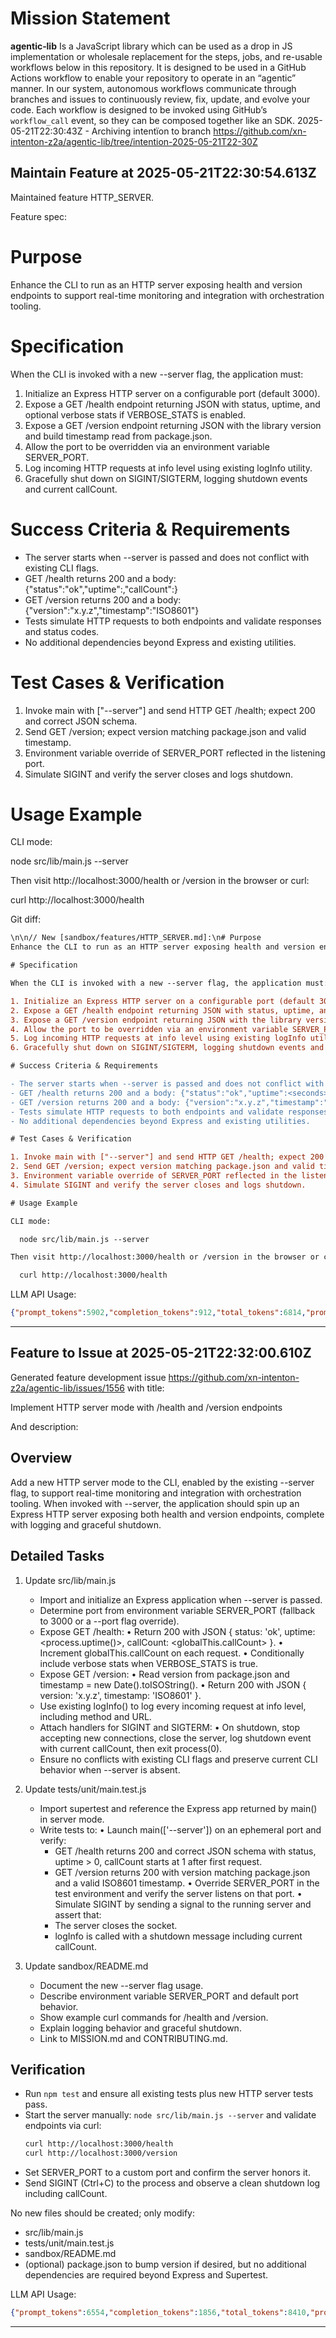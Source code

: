 # Mission Statement

**agentic‑lib** Is a JavaScript library which can be used as a drop in JS implementation or wholesale replacement for 
the steps, jobs, and re-usable workflows below in this repository. It is designed to be used in a GitHub Actions 
workflow to enable your repository to operate in an “agentic” manner. In our system, autonomous workflows communicate
through branches and issues to continuously review, fix, update, and evolve your code. Each workflow is designed to be
invoked using GitHub’s `workflow_call` event, so they can be composed together like an SDK.
2025-05-21T22:30:43Z - Archiving intentïon to branch https://github.com/xn-intenton-z2a/agentic-lib/tree/intention-2025-05-21T22-30Z

## Maintain Feature at 2025-05-21T22:30:54.613Z

Maintained feature HTTP_SERVER.

Feature spec:

# Purpose
Enhance the CLI to run as an HTTP server exposing health and version endpoints to support real-time monitoring and integration with orchestration tooling.

# Specification

When the CLI is invoked with a new --server flag, the application must:

1. Initialize an Express HTTP server on a configurable port (default 3000).
2. Expose a GET /health endpoint returning JSON with status, uptime, and optional verbose stats if VERBOSE_STATS is enabled.
3. Expose a GET /version endpoint returning JSON with the library version and build timestamp read from package.json.
4. Allow the port to be overridden via an environment variable SERVER_PORT.
5. Log incoming HTTP requests at info level using existing logInfo utility.
6. Gracefully shut down on SIGINT/SIGTERM, logging shutdown events and current callCount.

# Success Criteria & Requirements

- The server starts when --server is passed and does not conflict with existing CLI flags.
- GET /health returns 200 and a body: {"status":"ok","uptime":<seconds>,"callCount":<number>}
- GET /version returns 200 and a body: {"version":"x.y.z","timestamp":"ISO8601"}
- Tests simulate HTTP requests to both endpoints and validate responses and status codes.
- No additional dependencies beyond Express and existing utilities.

# Test Cases & Verification

1. Invoke main with ["--server"] and send HTTP GET /health; expect 200 and correct JSON schema.
2. Send GET /version; expect version matching package.json and valid timestamp.
3. Environment variable override of SERVER_PORT reflected in the listening port.
4. Simulate SIGINT and verify the server closes and logs shutdown.

# Usage Example

CLI mode:

  node src/lib/main.js --server

Then visit http://localhost:3000/health or /version in the browser or curl:

  curl http://localhost:3000/health


Git diff:

```diff
\n\n// New [sandbox/features/HTTP_SERVER.md]:\n# Purpose
Enhance the CLI to run as an HTTP server exposing health and version endpoints to support real-time monitoring and integration with orchestration tooling.

# Specification

When the CLI is invoked with a new --server flag, the application must:

1. Initialize an Express HTTP server on a configurable port (default 3000).
2. Expose a GET /health endpoint returning JSON with status, uptime, and optional verbose stats if VERBOSE_STATS is enabled.
3. Expose a GET /version endpoint returning JSON with the library version and build timestamp read from package.json.
4. Allow the port to be overridden via an environment variable SERVER_PORT.
5. Log incoming HTTP requests at info level using existing logInfo utility.
6. Gracefully shut down on SIGINT/SIGTERM, logging shutdown events and current callCount.

# Success Criteria & Requirements

- The server starts when --server is passed and does not conflict with existing CLI flags.
- GET /health returns 200 and a body: {"status":"ok","uptime":<seconds>,"callCount":<number>}
- GET /version returns 200 and a body: {"version":"x.y.z","timestamp":"ISO8601"}
- Tests simulate HTTP requests to both endpoints and validate responses and status codes.
- No additional dependencies beyond Express and existing utilities.

# Test Cases & Verification

1. Invoke main with ["--server"] and send HTTP GET /health; expect 200 and correct JSON schema.
2. Send GET /version; expect version matching package.json and valid timestamp.
3. Environment variable override of SERVER_PORT reflected in the listening port.
4. Simulate SIGINT and verify the server closes and logs shutdown.

# Usage Example

CLI mode:

  node src/lib/main.js --server

Then visit http://localhost:3000/health or /version in the browser or curl:

  curl http://localhost:3000/health
```

LLM API Usage:

```json
{"prompt_tokens":5902,"completion_tokens":912,"total_tokens":6814,"prompt_tokens_details":{"cached_tokens":0,"audio_tokens":0},"completion_tokens_details":{"reasoning_tokens":448,"audio_tokens":0,"accepted_prediction_tokens":0,"rejected_prediction_tokens":0}}
```
---

## Feature to Issue at 2025-05-21T22:32:00.610Z

Generated feature development issue https://github.com/xn-intenton-z2a/agentic-lib/issues/1556 with title:

Implement HTTP server mode with /health and /version endpoints

And description:

Overview
--------
Add a new HTTP server mode to the CLI, enabled by the existing --server flag, to support real-time monitoring and integration with orchestration tooling. When invoked with --server, the application should spin up an Express HTTP server exposing both health and version endpoints, complete with logging and graceful shutdown.

Detailed Tasks
--------------
1. Update src/lib/main.js
   - Import and initialize an Express application when --server is passed.
   - Determine port from environment variable SERVER_PORT (fallback to 3000 or a --port flag override).
   - Expose GET /health:
     • Return 200 with JSON { status: 'ok', uptime: <process.uptime()>, callCount: <globalThis.callCount> }.
     • Increment globalThis.callCount on each request.
     • Conditionally include verbose stats when VERBOSE_STATS is true.
   - Expose GET /version:
     • Read version from package.json and timestamp = new Date().toISOString().
     • Return 200 with JSON { version: 'x.y.z', timestamp: 'ISO8601' }.
   - Use existing logInfo() to log every incoming request at info level, including method and URL.
   - Attach handlers for SIGINT and SIGTERM:
     • On shutdown, stop accepting new connections, close the server, log shutdown event with current callCount, then exit process(0).
   - Ensure no conflicts with existing CLI flags and preserve current CLI behavior when --server is absent.

2. Update tests/unit/main.test.js
   - Import supertest and reference the Express app returned by main() in server mode.
   - Write tests to:
     • Launch main(['--server']) on an ephemeral port and verify:
       - GET /health returns 200 and correct JSON schema with status, uptime > 0, callCount starts at 1 after first request.
       - GET /version returns 200 with version matching package.json and a valid ISO8601 timestamp.
     • Override SERVER_PORT in the test environment and verify the server listens on that port.
     • Simulate SIGINT by sending a signal to the running server and assert that:
       - The server closes the socket.
       - logInfo is called with a shutdown message including current callCount.

3. Update sandbox/README.md
   - Document the new --server flag usage.
   - Describe environment variable SERVER_PORT and default port behavior.
   - Show example curl commands for /health and /version.
   - Explain logging behavior and graceful shutdown.
   - Link to MISSION.md and CONTRIBUTING.md.

Verification
------------
- Run `npm test` and ensure all existing tests plus new HTTP server tests pass.
- Start the server manually: `node src/lib/main.js --server` and validate endpoints via curl:
  ```bash
  curl http://localhost:3000/health
  curl http://localhost:3000/version
  ```
- Set SERVER_PORT to a custom port and confirm the server honors it.
- Send SIGINT (Ctrl+C) to the process and observe a clean shutdown log including callCount.

No new files should be created; only modify:
- src/lib/main.js
- tests/unit/main.test.js
- sandbox/README.md
- (optional) package.json to bump version if desired, but no additional dependencies are required beyond Express and Supertest.

LLM API Usage:

```json
{"prompt_tokens":6554,"completion_tokens":1856,"total_tokens":8410,"prompt_tokens_details":{"cached_tokens":0,"audio_tokens":0},"completion_tokens_details":{"reasoning_tokens":1088,"audio_tokens":0,"accepted_prediction_tokens":0,"rejected_prediction_tokens":0}}
```
---


